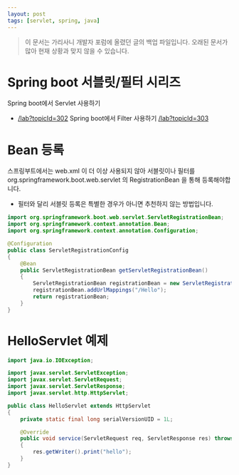 ```yaml
---
layout: post
tags: [servlet, spring, java]
---
```


> 이 문서는 가리사니 개발자 포럼에 올렸던 글의 백업 파일입니다.
오래된 문서가 많아 현재 상황과 맞지 않을 수 있습니다.


# Spring boot 서블릿/필터 시리즈
Spring boot에서 Servlet 사용하기
- [/lab?topicId=302](/lab?topicId=302)
Spring boot에서 Filter 사용하기
[/lab?topicId=303](/lab?topicId=303)


# Bean 등록
스프링부트에서는 web.xml 이 더 이상 사용되지 않아 서블릿이나 필터를 org.springframework.boot.web.servlet 의 RegistrationBean 을 통해 등록해야합니다.
- 필터와 달리 서블릿 등록은 특별한 경우가 아니면 추천하지 않는 방법입니다.
``` java
import org.springframework.boot.web.servlet.ServletRegistrationBean;
import org.springframework.context.annotation.Bean;
import org.springframework.context.annotation.Configuration;

@Configuration
public class ServletRegistrationConfig
{
	@Bean
	public ServletRegistrationBean getServletRegistrationBean()
	{
		ServletRegistrationBean registrationBean = new ServletRegistrationBean(new HelloServlet());
		registrationBean.addUrlMappings("/Hello");
		return registrationBean;
	}
}
```


# HelloServlet  예제
``` java
import java.io.IOException;

import javax.servlet.ServletException;
import javax.servlet.ServletRequest;
import javax.servlet.ServletResponse;
import javax.servlet.http.HttpServlet;

public class HelloServlet extends HttpServlet
{
	private static final long serialVersionUID = 1L;

	@Override
	public void service(ServletRequest req, ServletResponse res) throws ServletException, IOException
	{
		res.getWriter().print("hello");
	}
}
```